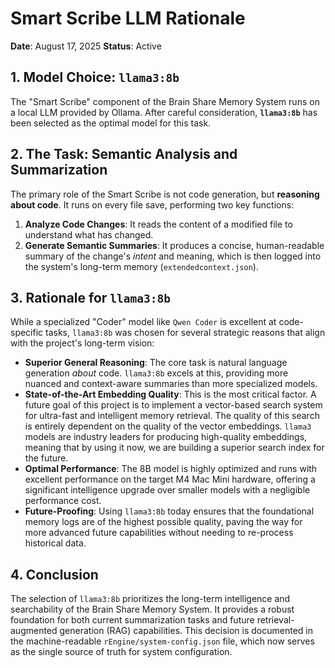 # Smart Scribe LLM Rationale

**Date**: August 17, 2025
**Status**: Active

## 1. Model Choice: `llama3:8b`

The "Smart Scribe" component of the Brain Share Memory System runs on a local LLM provided by Ollama. After careful consideration, **`llama3:8b`** has been selected as the optimal model for this task.

## 2. The Task: Semantic Analysis and Summarization

The primary role of the Smart Scribe is not code generation, but **reasoning about code**. It runs on every file save, performing two key functions:

1. **Analyze Code Changes**: It reads the content of a modified file to understand what has changed.
2. **Generate Semantic Summaries**: It produces a concise, human-readable summary of the change's *intent* and meaning, which is then logged into the system's long-term memory (`extendedcontext.json`).

## 3. Rationale for `llama3:8b`

While a specialized "Coder" model like `Qwen Coder` is excellent at code-specific tasks, `llama3:8b` was chosen for several strategic reasons that align with the project's long-term vision:

* **Superior General Reasoning**: The core task is natural language generation *about* code. `llama3:8b` excels at this, providing more nuanced and context-aware summaries than more specialized models.
* **State-of-the-Art Embedding Quality**: This is the most critical factor. A future goal of this project is to implement a vector-based search system for ultra-fast and intelligent memory retrieval. The quality of this search is entirely dependent on the quality of the vector embeddings. `llama3` models are industry leaders for producing high-quality embeddings, meaning that by using it now, we are building a superior search index for the future.
* **Optimal Performance**: The 8B model is highly optimized and runs with excellent performance on the target M4 Mac Mini hardware, offering a significant intelligence upgrade over smaller models with a negligible performance cost.
* **Future-Proofing**: Using `llama3:8b` today ensures that the foundational memory logs are of the highest possible quality, paving the way for more advanced future capabilities without needing to re-process historical data.

## 4. Conclusion

The selection of `llama3:8b` prioritizes the long-term intelligence and searchability of the Brain Share Memory System. It provides a robust foundation for both current summarization tasks and future retrieval-augmented generation (RAG) capabilities. This decision is documented in the machine-readable `rEngine/system-config.json` file, which now serves as the single source of truth for system configuration.
